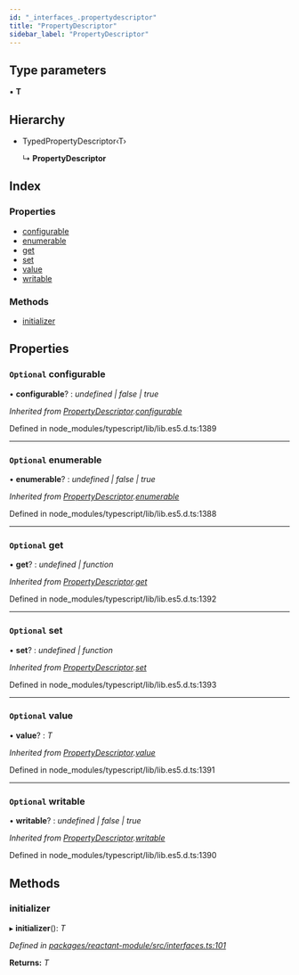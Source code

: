 ```yaml
---
id: "_interfaces_.propertydescriptor"
title: "PropertyDescriptor"
sidebar_label: "PropertyDescriptor"
---
```


## Type parameters

▪ **T**

## Hierarchy

* TypedPropertyDescriptor‹T›

  ↳ **PropertyDescriptor**

## Index

### Properties

* [configurable](_interfaces_.propertydescriptor.md#optional-configurable)
* [enumerable](_interfaces_.propertydescriptor.md#optional-enumerable)
* [get](_interfaces_.propertydescriptor.md#optional-get)
* [set](_interfaces_.propertydescriptor.md#optional-set)
* [value](_interfaces_.propertydescriptor.md#optional-value)
* [writable](_interfaces_.propertydescriptor.md#optional-writable)

### Methods

* [initializer](_interfaces_.propertydescriptor.md#initializer)

## Properties

### `Optional` configurable

• **configurable**? : *undefined | false | true*

*Inherited from [PropertyDescriptor](_interfaces_.propertydescriptor.md).[configurable](_interfaces_.propertydescriptor.md#optional-configurable)*

Defined in node_modules/typescript/lib/lib.es5.d.ts:1389

___

### `Optional` enumerable

• **enumerable**? : *undefined | false | true*

*Inherited from [PropertyDescriptor](_interfaces_.propertydescriptor.md).[enumerable](_interfaces_.propertydescriptor.md#optional-enumerable)*

Defined in node_modules/typescript/lib/lib.es5.d.ts:1388

___

### `Optional` get

• **get**? : *undefined | function*

*Inherited from [PropertyDescriptor](_interfaces_.propertydescriptor.md).[get](_interfaces_.propertydescriptor.md#optional-get)*

Defined in node_modules/typescript/lib/lib.es5.d.ts:1392

___

### `Optional` set

• **set**? : *undefined | function*

*Inherited from [PropertyDescriptor](_interfaces_.propertydescriptor.md).[set](_interfaces_.propertydescriptor.md#optional-set)*

Defined in node_modules/typescript/lib/lib.es5.d.ts:1393

___

### `Optional` value

• **value**? : *T*

*Inherited from [PropertyDescriptor](_interfaces_.propertydescriptor.md).[value](_interfaces_.propertydescriptor.md#optional-value)*

Defined in node_modules/typescript/lib/lib.es5.d.ts:1391

___

### `Optional` writable

• **writable**? : *undefined | false | true*

*Inherited from [PropertyDescriptor](_interfaces_.propertydescriptor.md).[writable](_interfaces_.propertydescriptor.md#optional-writable)*

Defined in node_modules/typescript/lib/lib.es5.d.ts:1390

## Methods

###  initializer

▸ **initializer**(): *T*

*Defined in [packages/reactant-module/src/interfaces.ts:101](https://github.com/unadlib/reactant/blob/8c9cd62/packages/reactant-module/src/interfaces.ts#L101)*

**Returns:** *T*
